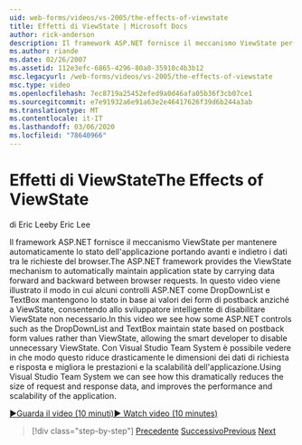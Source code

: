 ```yaml
---
uid: web-forms/videos/vs-2005/the-effects-of-viewstate
title: Effetti di ViewState | Microsoft Docs
author: rick-anderson
description: Il framework ASP.NET fornisce il meccanismo ViewState per mantenere automaticamente lo stato dell'applicazione portando i dati avanti e indietro tra requ del browser...
ms.author: riande
ms.date: 02/26/2007
ms.assetid: 112e3efc-6865-4296-80a0-35910c4b3b12
msc.legacyurl: /web-forms/videos/vs-2005/the-effects-of-viewstate
msc.type: video
ms.openlocfilehash: 7ec8719a25452efed9a0d46afa05b36f3cb07ce1
ms.sourcegitcommit: e7e91932a6e91a63e2e46417626f39d6b244a3ab
ms.translationtype: MT
ms.contentlocale: it-IT
ms.lasthandoff: 03/06/2020
ms.locfileid: "78640966"
---
```

# <a name="the-effects-of-viewstate"></a><span data-ttu-id="09da9-103">Effetti di ViewState</span><span class="sxs-lookup"><span data-stu-id="09da9-103">The Effects of ViewState</span></span>

<span data-ttu-id="09da9-104">di Eric Lee</span><span class="sxs-lookup"><span data-stu-id="09da9-104">by Eric Lee</span></span>

<span data-ttu-id="09da9-105">Il framework ASP.NET fornisce il meccanismo ViewState per mantenere automaticamente lo stato dell'applicazione portando avanti e indietro i dati tra le richieste del browser.</span><span class="sxs-lookup"><span data-stu-id="09da9-105">The ASP.NET framework provides the ViewState mechanism to automatically maintain application state by carrying data forward and backward between browser requests.</span></span> <span data-ttu-id="09da9-106">In questo video viene illustrato il modo in cui alcuni controlli ASP.NET come DropDownList e TextBox mantengono lo stato in base ai valori dei form di postback anziché a ViewState, consentendo allo sviluppatore intelligente di disabilitare ViewState non necessario.</span><span class="sxs-lookup"><span data-stu-id="09da9-106">In this video we see how some ASP.NET controls such as the DropDownList and TextBox maintain state based on postback form values rather than ViewState, allowing the smart developer to disable unnecessary ViewState.</span></span> <span data-ttu-id="09da9-107">Con Visual Studio Team System è possibile vedere in che modo questo riduce drasticamente le dimensioni dei dati di richiesta e risposta e migliora le prestazioni e la scalabilità dell'applicazione.</span><span class="sxs-lookup"><span data-stu-id="09da9-107">Using Visual Studio Team System we can see how this dramatically reduces the size of request and response data, and improves the performance and scalability of the application.</span></span>

[<span data-ttu-id="09da9-108">&#9654;Guarda il video (10 minuti)</span><span class="sxs-lookup"><span data-stu-id="09da9-108">&#9654; Watch video (10 minutes)</span></span>](https://channel9.msdn.com/Blogs/ASP-NET-Site-Videos/the-effects-of-viewstate)

> [!div class="step-by-step"]
> <span data-ttu-id="09da9-109">[Precedente](using-the-load-test-agent.md)
> [Successivo](how-do-i-integrate-defect-tracking-with-testing.md)</span><span class="sxs-lookup"><span data-stu-id="09da9-109">[Previous](using-the-load-test-agent.md)
[Next](how-do-i-integrate-defect-tracking-with-testing.md)</span></span>
